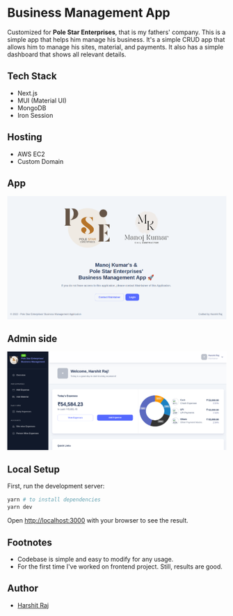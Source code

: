 # Business Management App

Customized for **Pole Star Enterprises**, that is my fathers' company. This is a simple app that helps him manage his business. It's a simple CRUD app that allows him to manage his sites, material, and payments. It also has a simple dashboard that shows all relevant details.

## Tech Stack

- Next.js
- MUI (Material UI)
- MongoDB
- Iron Session

## Hosting

- AWS EC2
- Custom Domain

## App

![Homepage](./public/app_image.png)

## Admin side

![Admin Screenshot](./public/app_dashboard.png)

## Local Setup

First, run the development server:

```bash
yarn # to install dependencies
yarn dev
```

Open [http://localhost:3000](http://localhost:3000) with your browser to see the result.

## Footnotes

- Codebase is simple and easy to modify for any usage.
- For the first time I've worked on frontend project. Still, results are good.

## Author

- [Harshit Raj](https://1-Harshit.github.io)
